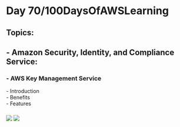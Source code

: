 <h1> Day 70/100DaysOfAWSLearning </h1>
<h2> Topics: </h2>

 <h2>  - Amazon Security, Identity, and Compliance Service: </h2>

<h3> - AWS Key Management Service</h3>
         - Introduction <br>
         - Benefits <br> 
         - Features <br>
         
  <h3>   </h3>
       

<img src = "https://github.com/thetechgirlgita/100-days-of-aws-learning/blob/master/Images/Day70/70_1.jpg?raw=true">
<img src = "https://github.com/thetechgirlgita/100-days-of-aws-learning/blob/master/Images/Day70/70_2.jpg?raw=true">

